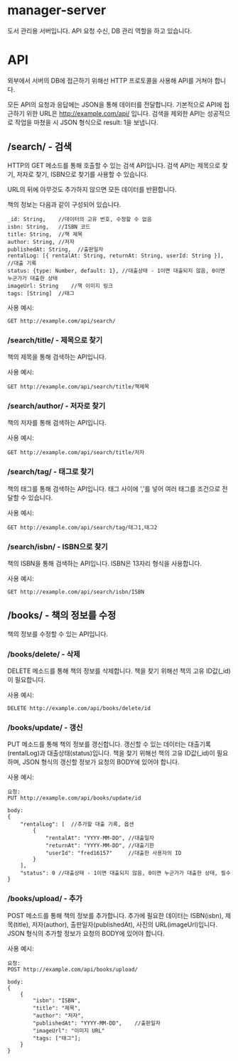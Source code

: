 # manager-server

도서 관리용 서버입니다. API 요청 수신, DB 관리 역할을 하고 있습니다.

# API

외부에서 서버의 DB에 접근하기 위해선 HTTP 프로토콜을 사용해 API를 거쳐야 합니다.

모든 API의 요청과 응답에는 JSON을 통해 데이터를 전달합니다.
기본적으로 API에 접근하기 위한 URL은 http://example.com/api/ 입니다.
검색을 제외한 API는 성공적으로 작업을 마쳤을 시 JSON 형식으로 result: 1을 보냅니다.

## /search/ - 검색

HTTP의 GET 메소드를 통해 호출할 수 있는 검색 API입니다. 검색 API는 제목으로 찾기, 저자로 찾기, ISBN으로 찾기를 사용할 수 있습니다.

URL의 뒤에 아무것도 추가하지 않으면 모든 데이터를 반환합니다.

책의 정보는 다음과 같이 구성되어 있습니다.
~~~
_id: String,    //데이터의 고유 번호, 수정할 수 없음
isbn: String,   //ISBN 코드
title: String,  //책 제목
author: String, //저자
publishedAt: String,  //출판일자
rentalLog: [{ rentalAt: String, returnAt: String, userId: String }],    //대출 기록
status: {type: Number, default: 1}, //대출상태 - 1이면 대출되지 않음, 0이면 누군가가 대출한 상태
imageUrl: String    //책 이미지 링크
tags: [String]  //태그
~~~

사용 예시: 
~~~
GET http://example.com/api/search/
~~~

### /search/title/ - 제목으로 찾기

책의 제목을 통해 검색하는 API입니다.

사용 예시:
~~~
GET http://example.com/api/search/title/책제목
~~~

### /search/author/ - 저자로 찾기

책의 저자를 통해 검색하는 API입니다.

사용 예시:
~~~
GET http://example.com/api/search/title/저자
~~~

### /search/tag/ - 태그로 찾기

책의 태그를 통해 검색하는 API입니다. 태그 사이에 ','를 넣어 여러 태그를 조건으로 전달할 수 있습니다.

사용 예시:
~~~
GET http://example.com/api/search/tag/태그1,태그2
~~~

### /search/isbn/ - ISBN으로 찾기

책의 ISBN을 통해 검색하는 API입니다. ISBN은 13자리 형식을 사용합니다.

사용 예시:
~~~
GET http://example.com/api/search/isbn/ISBN
~~~

## /books/ - 책의 정보를 수정

책의 정보를 수정할 수 있는 API입니다.

### /books/delete/ - 삭제

DELETE 메소드를 통해 책의 정보를 삭제합니다. 책을 찾기 위해선 책의 고유 ID값(_id)이 필요합니다.

사용 예시:
~~~
DELETE http://example.com/api/books/delete/id
~~~

### /books/update/ - 갱신

PUT 메소드를 통해 책의 정보를 갱신합니다. 갱신할 수 있는 데이터는 대출기록(rentalLog)과 대출상태(status)입니다. 책을 찾기 위해선 책의 고유 ID값(_id)이 필요하며, JSON 형식의 갱신할 정보가 요청의 BODY에 있어야 합니다.

사용 예시:
~~~
요청:
PUT http://example.com/api/books/update/id

body:
{
    "rentalLog": [  //추가할 대출 기록, 옵션
        {
            "rentalAt": "YYYY-MM-DD", //대출일자
            "returnAt": "YYYY-MM-DD", //대출기한
            "userId": "fred16157"     //대출한 사용자의 ID
        }
    ],
    "status": 0 //대출상태 - 1이면 대출되지 않음, 0이면 누군가가 대출한 상태, 필수
}
~~~

### /books/upload/ - 추가

POST 메소드를 통해 책의 정보를 추가합니다. 추가에 필요한 데이터는 ISBN(isbn), 제목(title), 저자(author), 출판일자(publishedAt), 사진의 URL(imageUrl)입니다.
JSON 형식의 추가할 정보가 요청의 BODY에 있어야 합니다.

사용 예시:
~~~
요청:
POST http://example.com/api/books/upload/

body:
{
    {
        "isbn": "ISBN",
        "title": "제목",
        "author": "저자",
        "publishedAt": "YYYY-MM-DD",    //출판일자
        "imageUrl": "이미지 URL"
        "tags: ["태그"];
    }
}
~~~